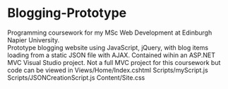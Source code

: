 # Blogging-Prototype
Programming coursework for my MSc Web Development at Edinburgh Napier University.  
Prototype blogging website using JavaScript, jQuery, with blog items loading from a static JSON file with AJAX. 
Contained wihin an ASP.NET MVC Visual Studio project.  Not a full MVC project for this coursework but code can be viewed in 
Views/Home/Index.cshtml
Scripts/myScript.js
Scripts/JSONCreationScript.js
Content/Site.css
